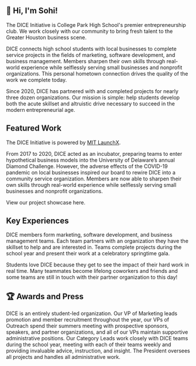 ## 👋 Hi, I'm Sohi!

The DICE Initiative is College Park High School's premier entrepreneurship club. We work closely with our community to bring fresh talent to the Greater Houston business scene.

DICE connects high school students with local businesses to complete service projects in the fields of marketing, software development, and business management. 
Members sharpen their own skills through real-world experience while selflessly serving small businesses and nonprofit organizations. This personal hometown connection drives the quality of the work we complete today.

Since 2020, DICE has partnered with and completed projects for nearly three dozen organizations. Our mission is simple: help students develop both the acute skillset and altruistic drive necessary to succeed in the modern entrepreneurial age.


## Featured Work

The DICE Initiative is powered by [MIT LaunchX](https://launchx.com/).

From 2017 to 2020, DICE acted as an incubator, preparing teams to enter hypothetical business models into the University of Delaware’s annual Diamond Challenge. However, the adverse effects of the COVID-19 pandemic on local businesses inspired our board to rewire DICE into a community service organization. Members are now able to sharpen their own skills through real-world experience while selflessly serving small businesses and nonprofit organizations.

View our project showcase here.

## Key Experiences

DICE members form marketing, software development, and business management teams. Each team partners with an organization they have the skillset to help and are interested in. Teams complete projects during the school year and present their work at a celebratory springtime gala.

Students love DICE because they get to see the impact of their hard work in real time. Many teammates become lifelong coworkers and friends and some teams are still in touch with their partner organization to this day!

## 🏆 Awards and Press

DICE is an entirely student-led organization. Our VP of Marketing leads promotion and member recruitment throughout the year, our VPs of Outreach spend their summers meeting with prospective sponsors, speakers, and partner organizations, and all of our VPs maintain supportive administrative positions. Our Category Leads work closely with DICE teams during the school year, meeting with each of their teams weekly and providing invaluable advice, instruction, and insight. The President oversees all projects and handles all administrative work.
